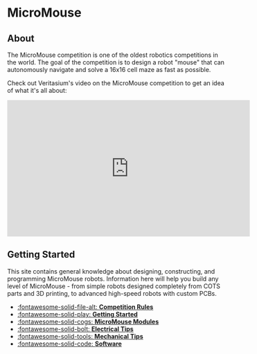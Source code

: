 # MicroMouse

## About

The MicroMouse competition is one of the oldest robotics competitions in the world. The goal of the competition is to design a robot "mouse" that can autonomously navigate and solve a 16x16 cell maze as fast as possible.

Check out Veritasium's video on the MicroMouse competition to get an idea of what it's all about:

<iframe width="560" height="315" src="https://www.youtube-nocookie.com/embed/ZMQbHMgK2rw?si=cNatrNBKB0rFmmPX" title="YouTube video player" frameborder="0" allow="accelerometer; autoplay; clipboard-write; encrypted-media; gyroscope; picture-in-picture; web-share" referrerpolicy="strict-origin-when-cross-origin" allowfullscreen></iframe>

## Getting Started

This site contains general knowledge about designing, constructing, and programming MicroMouse robots.
Information here will help you build any level of MicroMouse - from simple robots designed completely from COTS parts and 3D printing, to advanced high-speed robots with custom PCBs.

<div class="grid cards" markdown>

- [:fontawesome-solid-file-alt: __Competition Rules__](competition-rules.md)
- [:fontawesome-solid-play: __Getting Started__](getting-started.md)
- [:fontawesome-solid-cogs: __MicroMouse Modules__](modules/index.md)
- [:fontawesome-solid-bolt: __Electrical Tips__](electrical/index.md)
- [:fontawesome-solid-tools: __Mechanical Tips__](mechanical/index.md)
- [:fontawesome-solid-code: __Software__](software/index.md)

</div>
